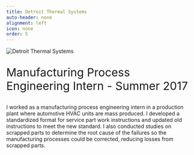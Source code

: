 ```yaml
---
title: Detroit Thermal Systems
auto-header: none
alignment: left
icon: none
order: 5
---
```

<img src="{{ site.baseurl }}/assets/images/dts.png" alt="Detroit Thermal Systems">  
<p style="font-size:30px"> Manufacturing Process Engineering Intern - Summer 2017 </p>

I worked as a manufacturing process engineering intern in a production plant where automotive HVAC units are mass produced. I developed a standardized format for service part work instructions and updated old instructions to meet the new standard. I also conducted studies on scrapped parts to determine the root cause of the failures so the manufacturing processes could be corrected, reducing losses from scrapped parts.